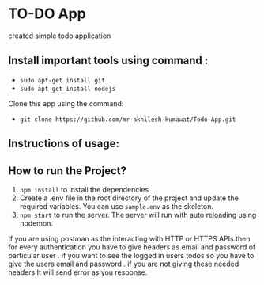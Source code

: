 # TO-DO App
created simple todo application


## Install important tools using command :
  * `sudo apt-get install git`
  * `sudo apt-get install nodejs`

Clone this app using the command:
  * `git clone https://github.com/mr-akhilesh-kumawat/Todo-App.git`

## Instructions of usage:

## How to run the Project?

1. `npm install` to install the dependencies
2. Create a .env file in the root directory of the project and update the required variables. You can use `sample.env` as the skeleton.
3. `npm start` to run the server. The server will run with auto reloading using nodemon.



If you are using postman as the interacting with HTTP or HTTPS APIs.then for every authentication you have to give headers as email and password of particular user . if you want to see the logged in users todos so you have to give the users email and password . if you are not giving these needed headers It will send error as you response.